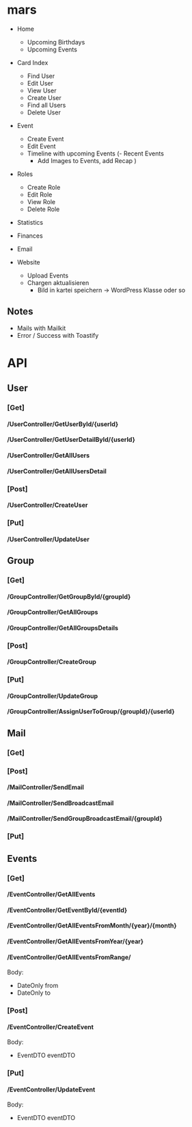 # mars

- Home
  - Upcoming Birthdays
  - Upcoming Events

- Card Index
  - Find User
  - Edit User
  - View User
  - Create User
  - Find all Users
  - Delete User

- Event
  - Create Event
  - Edit Event
  - Timeline with upcoming Events
  (- Recent Events
      - Add Images to Events, add Recap )

- Roles
  - Create Role
  - Edit Role
  - View Role
  - Delete Role

- Statistics
 
- Finances

- Email

- Website
  - Upload Events
  - Chargen aktualisieren
    - Bild in kartei speichern
      -> WordPress Klasse oder so

## Notes

- Mails with Mailkit
- Error / Success with Toastify

# API

## User

### [Get]

#### /UserController/GetUserById/{userId}

#### /UserController/GetUserDetailById/{userId}

#### /UserController/GetAllUsers

#### /UserController/GetAllUsersDetail

### [Post]

#### /UserController/CreateUser

### [Put]

#### /UserController/UpdateUser

## Group

### [Get]

#### /GroupController/GetGroupById/{groupId}

#### /GroupController/GetAllGroups

#### /GroupController/GetAllGroupsDetails


### [Post]

#### /GroupController/CreateGroup

### [Put]

#### /GroupController/UpdateGroup

#### /GroupController/AssignUserToGroup/{groupId}/{userId}

## Mail

### [Get]

### [Post]

#### /MailController/SendEmail

#### /MailController/SendBroadcastEmail

#### /MailController/SendGroupBroadcastEmail/{groupId} 

### [Put]

## Events

### [Get]

#### /EventController/GetAllEvents

#### /EventController/GetEventById/{eventId}

#### /EventController/GetAllEventsFromMonth/{year}/{month}

#### /EventController/GetAllEventsFromYear/{year}

#### /EventController/GetAllEventsFromRange/
Body: 
- DateOnly from
- DateOnly to 

### [Post]

#### /EventController/CreateEvent
Body:
- EventDTO eventDTO

### [Put]

#### /EventController/UpdateEvent
Body: 
- EventDTO eventDTO
